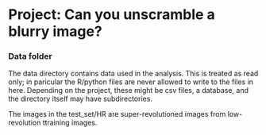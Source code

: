 # Project: Can you unscramble a blurry image? 

### Data folder

The data directory contains data used in the analysis. This is treated as read only; in paricular the R/python files are never allowed to write to the files in here. Depending on the project, these might be csv files, a database, and the directory itself may have subdirectories.

The images in the test_set/HR are super-revolutioned images from low-revolution ttraining images.
